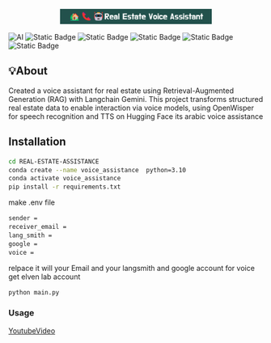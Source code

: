 <p align="center">
  <img src="assets/🏡📞🤖Real_Estate_Voice_Assistant.png" alt="Alt text" width="300"/>
</p>

![AI](https://img.shields.io/badge/AI-Machine_Learning-yellow) ![Static Badge](https://img.shields.io/badge/RAG-red) ![Static Badge](https://img.shields.io/badge/TTS%20-green) ![Static Badge](https://img.shields.io/badge/Hugging_Face-yellow) ![Static Badge](https://img.shields.io/badge/Gemini%20-blue)  ![Static Badge](https://img.shields.io/badge/speech_recognition-orange) 

## 💡About 
Created a voice assistant for real estate using Retrieval-Augmented Generation (RAG) with
Langchain Gemini. This project transforms structured real estate data to enable interaction via voice models,
using OpenWisper for speech recognition and TTS on Hugging Face its arabic voice assistance 


## Installation
```bash
cd REAL-ESTATE-ASSISTANCE
conda create --name voice_assistance  python=3.10
conda activate voice_assistance 
pip install -r requirements.txt
```
make .env file 
```bash 
sender = 
receiver_email = 
lang_smith =
google =
voice = 
```
relpace it will your Email and your langsmith and google account for voice get elven lab account 
```bash
python main.py
```
### Usage 
[YoutubeVideo](https://www.youtube.com/watch?v=xxZumxy0B8c)

